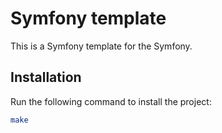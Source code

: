Symfony template
================

This is a Symfony template for the Symfony.

Installation
------------

Run the following command to install the project:

```bash
make
```